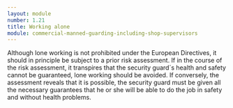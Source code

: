 ```yaml
---
layout: module
number: 1.21
title: Working alone
module: commercial-manned-guarding-including-shop-supervisors
---
```

Although lone working is not prohibited under the European Directives, it
should in principle be subject to a prior risk assessment. If in the course of
the risk assessment, it transpires that the security guard´s health and safety
cannot be guaranteed, lone working should be avoided. If conversely, the
assessment reveals that it is possible, the security guard must be given all
the necessary guarantees that he or she will be able to do the job in safety
and without health problems.


